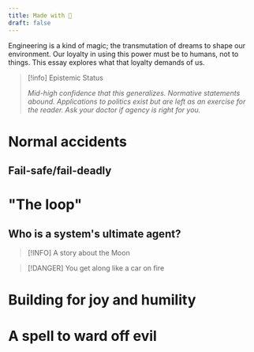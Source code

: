 ```yaml
---
title: Made with 💛
draft: false
---
```


Engineering is a kind of magic; the transmutation of dreams to shape our environment. Our loyalty in using this power must be to humans, not to things. This essay explores what that loyalty demands of us.

> [!info] Epistemic Status
>
> *Mid-high confidence that this generalizes. Normative statements abound. Applications to politics exist but are left as an exercise for the reader. Ask your doctor if agency is right for you.*

# Normal accidents

## Fail-safe/fail-deadly

# "The loop"

## Who is a system's ultimate agent?

> [!INFO] A story about the Moon
>
> 

> [!DANGER] You get along like a car on fire
>
> 

# Building for joy and humility

# A spell to ward off evil
